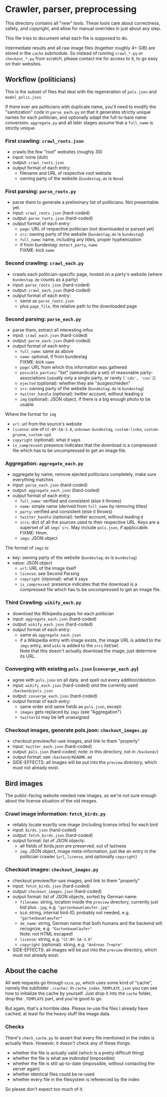 # Crawler, parser, preprocessing

This directory contains all "new" tools.
These tools care about correctness, safety, and copyright,
and allow for manual overrides in just about any step.

This file tries to document what each file is supposed to do.

Intermediate results and all raw image files (together roughly 4+ GiB)
are stored in the `cache` submodule.
So instead of running `crawl_*.py` or `checkout_*.py` from scratch,
please contact me for access to it,
to go easy on their websites.

## Workflow (politicians)

This is the subset of files that deal with the regeneration of `pols.json`
and `model_polis.json`.

If there ever are politicians with duplicate name, you'll need to modify the
"sanitization"  code in `parse_each.py` so that it generates strictly unique
names for each politician, and optionally adapt the full-to-bare name conversion.
`aggregate.py` and all later stages assume that a `full_name` is strictly unique.

### First crawling: `crawl_roots.json`

- crawls the few "root" websites (roughly 30)
- input: none (duh)
- output: `crawl_roots.json`
- output format of each entry:
  - filename and URL of respective root website
  - owning party of the website (`bundestag.de` is `None`)

### First parsing: `parse_roots.py`

- parse them to generate a preliminary list of politicians.  Not presentable yet.
- input: `crawl_roots.json` (hard-coded)
- output: `parse_roots.json` (hard-coded)
- output format of each entry:
  - `page`: URL of respective politician (not downloaded or parsed yet)
  - `src`: owning party of the website (`bundestag.de` is `bundestag`)
  - `full_name`: name, including any titles, proper hyphenization
  - if from bundestag: `detect_party`, `name`  
    FIXME: kick `name`

### Second crawling: `crawl_each.py`

- crawls each politician-specific page, hosted on a party's website (where `bundestag.de` counts as a party)
- input: `parse_roots.json` (hard-coded)
- output: `crawl_each.json` (hard-coded)
- output format of each entry:
  - same as `parse_roots.json`
  - plus `page_file`, the relative path to the downloaded page

### Second parsing: `parse_each.py`

- parse them, extract all interesting infos
- input: `crawl_each.json` (hard-coded)
- output: `parse_each.json` (hard-coded)
- output format of each entry:
  - `full_name`: same as above
  - `name`: optional, if from bundestag  
    FIXME: kick `name`
  - `page`: URL from which this information was gathered
  - `possible_parties`: "list" (semantically a set) of reasonable
    party-associations (usually only a single party, or rarely `['cdu', 'csu']`)
  - `ejected` (optional): whether they are "ausgeschieden"
  - `src`: owning party of the website (`bundestag.de` is `bundestag`)
  - `twitter_handle` (optional): twitter account, without leading `@`
  - `img` (optional): JSON object, if there is a big enough photo to be usable

Where the format for `img`
  - `url`: url from the source's website
  - `license`: one of `CC-BY-SA-3.0`, `unknown-bundestag`,
    `custom-linke`, `custom-gruene`, `custom-spd`
  - `copyright` (optional): what it says
  - `is_compressed`: presence indicates that the download is a compressed file which
    has to be uncompressed to get an image file.

### Aggregation: `aggregate_each.py`

- aggregate by name, remove ejected politicians completely, make sure everything matches
- input: `parse_each.json` (hard-coded)
- output: `aggregate_each.json` (hard-coded)
- output format of each entry:
  - `full_name`: verified and consistent (else it throws)
  - `name`: simple name (derived from `full_name` by removing titles)
  - `party`: verified and consistent (else it throws)
  - `twitter_handle` (optional): twitter account, without leading `@`
  - `srcs`: dict of all the sources used to their respective URL.
    Keys are a superset of all `imgs`' `src`.
    May include `pols.json`, if appliccable.  FIXME: Hmm.
  - `imgs`: JSON object

The format of `imgs` is:
- key: owning party of the website (`bundestag.de` is `bundestag`)
- value: JSON object
  - `url`: URL of the image itself
  - `license`: see Second Parsing
  - `copyright` (otpional): what it says
  - `is_compressed`: presence indicates that the download is a compressed file which
    has to be uncompressed to get an image file.

### Third Crawling: `wikify_each.py`

- download the Wikipedia pages for each politician
- input: `aggregate_each.json` (hard-coded)
- output: `wikify_each.json` (hard-coded)
- output format of each entry:
  - same as `aggregate_each.json`
  - if a Wikipedia entry with image exists, the image URL is added to
    the `imgs` entry, and `wiki` is added to the `srcs` list/set.  
    Note that this doesn't actually download the image, just determine its URL.

### Converging with existing `pols.json` (`converge_each.py`)

- agree with `pols.json` on all data, and spell out every addition/deletion
- input: `wikify_each.json` (hard-coded) *and* the currently used `/backend/pols.json`
- output: `converge_each.json` (hard-coded)
- output format of each entry:
  - same order and same fields as `pols.json`, except:
  - `images` gets replaced by `imgs` (see "Aggregation")
  - `twitterId` may be left unassigned

### Checkout images, generate pols.json: `checkout_images.py`

- checkout preview/for-use images, and link to them "properly"
- input: `twitter_each.json` (hard-coded)
- output: `pols.json` (hard-coded; note: in this directory, not in `/backend/`)
- output format: see `/backend/README.md`
- SIDE-EFFECTS: all images will be put into the `preview` directory,
  which must not already exist.

## Bird images

The public-facing website needed new images, as we're not sure enough
about the license situation of the old images.

### Crawl image information: `fetch_birds.py`

- reliably locate exactly one image (including license infos) for each bird
- input: `birds.json` (hard-coded)
- output: `fetch_birds.json` (hard-coded)
- output format: list of JSON objects:
  - all fields of birds.json are preserved, out of laziness
  - `img`: JSON object, image meta-information, just like an entry in the politician
    crawler (`url`, `license`, and optionally `copyright`)

### Checkout images: `checkout_images.py`

- checkout preview/for-use images, and link to them "properly"
- input: `fetch_birds.json` (hard-coded)
- output: `checkout_images.json` (hard-coded)
- output format: list of JSON objects, sorted by German name:
  - `filename`: string, location inside the `preview` directory, currently just bid plus `.jpg`, e.g. `"gartenbaumlaeufer.jpg"`
  - `bid`: string, internal bird-ID, probably not needed, e.g. `"gartenbaumlaeufer"`
  - `de_name`: string, German name that both humans and the backend will recognize, e.g. `"Gartenbaumläufer"`  
    Note: not HTML escaped!
  - `license`: string, e.g. `"CC-BY-SA-3.0"`
  - `copyright` (optional): string, e.g. `"Andreas Trepte"`
- SIDE-EFFECTS: all images will be put into the `preview` directory,
  which must not already exist.

## About the cache

All web requests go through `nice.py`, which uses some kind of "cache", namely the subfolder `./cache/`.
In `cache_index_TEMPLATE.json` you can see how to initialize the cache by yourself.
Just drop it into the `cache` folder, drop the `_TEMPLATE` part, and you're good to go.

But again, that's a horrible idea.  Please re-use the files I already have cached, at least for the
heavy stuff like image data.

### Checks

There's `check_cache.py` to assert that every file mentioned in the index is actually there.
However, it doesn't check any of these things:
- whether the file is actually valid (which is a pretty difficult thing)
- whether the file is what we *indended* (impossible)
- whether the file is still up-to-date (impossible, without contacting the server again)
- whether identical files could be re-used
- whether every file in the filesystem is referenced by the index

So please don't expect too much of it.
